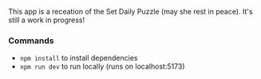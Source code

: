 This app is a receation of the Set Daily Puzzle (may she rest in peace). It's still a work in progress!

### Commands
- `npm install` to install dependencies
- `npm run dev` to run locally (runs on localhost:5173)
